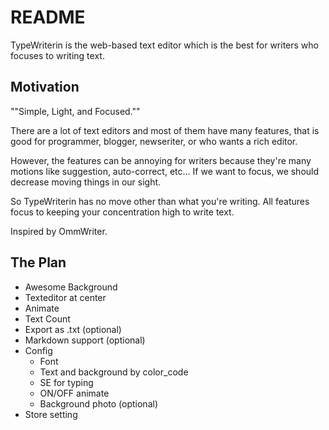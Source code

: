 # README

TypeWriterin is the web-based text editor which is the best for writers who focuses to writing text.

## Motivation

""Simple, Light, and Focused.""

There are a lot of text editors and most of them have many features, that is good for programmer, blogger, newseriter, or who wants a rich editor.

However, the features can be annoying for writers because they're many motions like suggestion, auto-correct, etc... If we want to focus, we should decrease moving things in our sight.

So TypeWriterin has no move other than what you're writing. All features focus to keeping your concentration high to write text.

Inspired by OmmWriter.

## The Plan

- Awesome Background
- Texteditor at center
- Animate
- Text Count
- Export as .txt (optional)
- Markdown support (optional)
- Config
    + Font
    + Text and background by color_code
    + SE for typing
    + ON/OFF animate
    + Background photo (optional)
- Store setting
